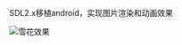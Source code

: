 SDL2.x移植android，实现图片渲染和动画效果


![雪花效果](https://github.com/samychen/SDLImage/blob/master/%E9%9B%AA%E8%8A%B1%E6%95%88%E6%9E%9C.gif?raw=true)
